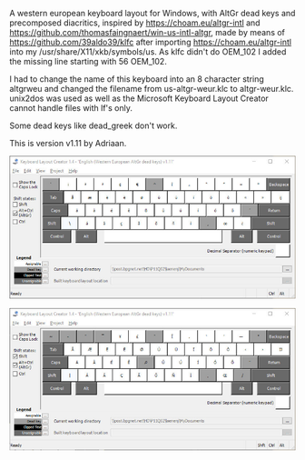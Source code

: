 A western european keyboard layout for Windows, with AltGr dead keys and precomposed diacritics, inspired by https://choam.eu/altgr-intl and https://github.com/thomasfaingnaert/win-us-intl-altgr, made by means of https://github.com/39aldo39/klfc after importing https://choam.eu/altgr-intl into my /usr/share/X11/xkb/symbols/us.  As klfc didn't do OEM_102 I added the missing line starting with 56 OEM_102.

I had to change the name of this keyboard into an 8 character string altgrweu and changed the filename from us-altgr-weur.klc to altgr-weur.klc.  unix2dos was used as well as the Microsoft Keyboard Layout Creator cannot handle files with lf's only.

Some dead keys like dead_greek don't work.

This is version v1.11 by Adriaan.

![AltGrg](AltGr.jpg)

![Shift+AltGr](ShiftAltGr.jpg)
